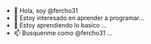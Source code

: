 - 👋 Hola, soy @fercho31
- 👀 Estoy interesado en aprender a programar...
- 🌱 Estoy aprendiendo lo basico ...
- 📫 Busquenme como @fercho31 ...

<!---
fercho31/fercho31 is a ✨ special ✨ repository because its `README.md` (this file) appears on your GitHub profile.
You can click the Preview link to take a look at your changes.
--->
